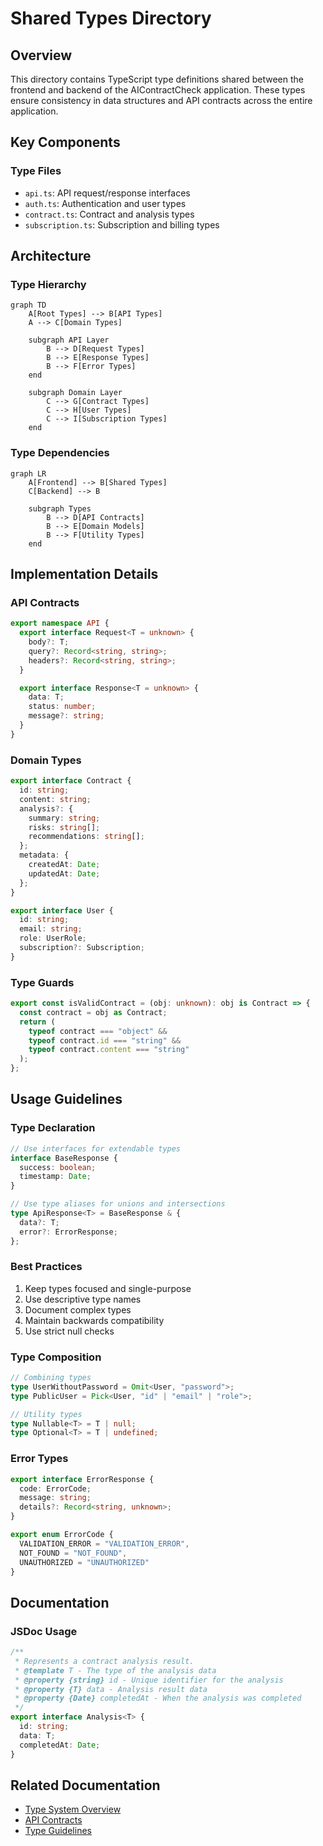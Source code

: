# Shared Types Directory

## Overview
This directory contains TypeScript type definitions shared between the frontend and backend of the AIContractCheck application. These types ensure consistency in data structures and API contracts across the entire application.

## Key Components

### Type Files
- `api.ts`: API request/response interfaces
- `auth.ts`: Authentication and user types
- `contract.ts`: Contract and analysis types
- `subscription.ts`: Subscription and billing types

## Architecture

### Type Hierarchy
```mermaid
graph TD
    A[Root Types] --> B[API Types]
    A --> C[Domain Types]
    
    subgraph API Layer
        B --> D[Request Types]
        B --> E[Response Types]
        B --> F[Error Types]
    end
    
    subgraph Domain Layer
        C --> G[Contract Types]
        C --> H[User Types]
        C --> I[Subscription Types]
    end
```

### Type Dependencies
```mermaid
graph LR
    A[Frontend] --> B[Shared Types]
    C[Backend] --> B
    
    subgraph Types
        B --> D[API Contracts]
        B --> E[Domain Models]
        B --> F[Utility Types]
    end
```

## Implementation Details

### API Contracts
```typescript
export namespace API {
  export interface Request<T = unknown> {
    body?: T;
    query?: Record<string, string>;
    headers?: Record<string, string>;
  }

  export interface Response<T = unknown> {
    data: T;
    status: number;
    message?: string;
  }
}
```

### Domain Types
```typescript
export interface Contract {
  id: string;
  content: string;
  analysis?: {
    summary: string;
    risks: string[];
    recommendations: string[];
  };
  metadata: {
    createdAt: Date;
    updatedAt: Date;
  };
}

export interface User {
  id: string;
  email: string;
  role: UserRole;
  subscription?: Subscription;
}
```

### Type Guards
```typescript
export const isValidContract = (obj: unknown): obj is Contract => {
  const contract = obj as Contract;
  return (
    typeof contract === "object" &&
    typeof contract.id === "string" &&
    typeof contract.content === "string"
  );
};
```

## Usage Guidelines

### Type Declaration
```typescript
// Use interfaces for extendable types
interface BaseResponse {
  success: boolean;
  timestamp: Date;
}

// Use type aliases for unions and intersections
type ApiResponse<T> = BaseResponse & {
  data?: T;
  error?: ErrorResponse;
};
```

### Best Practices
1. Keep types focused and single-purpose
2. Use descriptive type names
3. Document complex types
4. Maintain backwards compatibility
5. Use strict null checks

### Type Composition
```typescript
// Combining types
type UserWithoutPassword = Omit<User, "password">;
type PublicUser = Pick<User, "id" | "email" | "role">;

// Utility types
type Nullable<T> = T | null;
type Optional<T> = T | undefined;
```

### Error Types
```typescript
export interface ErrorResponse {
  code: ErrorCode;
  message: string;
  details?: Record<string, unknown>;
}

export enum ErrorCode {
  VALIDATION_ERROR = "VALIDATION_ERROR",
  NOT_FOUND = "NOT_FOUND",
  UNAUTHORIZED = "UNAUTHORIZED"
}
```

## Documentation

### JSDoc Usage
```typescript
/**
 * Represents a contract analysis result.
 * @template T - The type of the analysis data
 * @property {string} id - Unique identifier for the analysis
 * @property {T} data - Analysis result data
 * @property {Date} completedAt - When the analysis was completed
 */
export interface Analysis<T> {
  id: string;
  data: T;
  completedAt: Date;
}
```

## Related Documentation
- [Type System Overview](/docs/type-system.md)
- [API Contracts](/docs/api-contracts.md)
- [Type Guidelines](/docs/type-guidelines.md)
